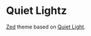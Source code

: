 # Quiet Lightz

<!-- Preview screenshot here -->

[Zed](https://zed.dev) theme based on [Quiet Light](https://github.com/onecrayon/theme-quietlight-vsc).
